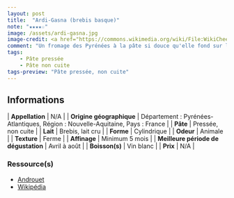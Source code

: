 ```yaml
---
layout: post
title:  "Ardi-Gasna (brebis basque)"
note: "★★★★☆"
image: /assets/ardi-gasna.jpg
image-credit: <a href="https://commons.wikimedia.org/wiki/File:WikiCheese_-_Ardi-gasna_05.jpg">Pierre-Yves Beaudouin / Wikimedia Commons</a>
comment: "Un fromage des Pyrénées à la pâte si douce qu'elle fond sur la langue ! Le must, c'est de le déguster avec de la confiture de cerises noires, comme au Pays-Basque. C’est excellent !"
tags:
    - Pâte pressée
    - Pâte non cuite
tags-preview: "Pâte pressée, non cuite"
---
```


## Informations

| **Appellation** | N/A |
| **Origine géographique** | Département :  Pyrénées-Atlantiques, Région : Nouvelle-Aquitaine, Pays : France |
| **Pâte** | Pressée, non cuite |
| **Lait** | Brebis, lait cru |
| **Forme** | Cylindrique |
| **Odeur** | Animale |
| **Texture** | Ferme |
| **Affinage** | Minimum 5 mois |
| **Meilleure période de dégustation** | Avril à août |
| **Boisson(s)** | Vin blanc |
| **Prix** | N/A |

### Ressource(s)
* [Androuet](https://androuet.com/Ardi-Gasna-643.html)
* [Wikipédia](https://fr.wikipedia.org/wiki/Ardi-Gasna)